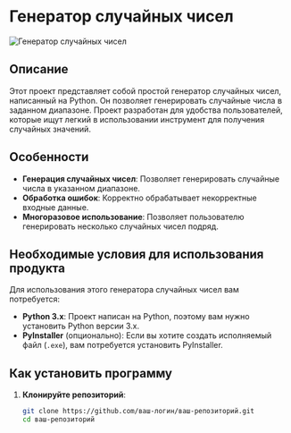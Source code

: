 # Генератор случайных чисел

![Генератор случайных чисел](https://appleinsider.ru/wp-content/uploads/2012/02/photo1-466x526.png)

## Описание

Этот проект представляет собой простой генератор случайных чисел, написанный на Python. Он позволяет генерировать случайные числа в заданном диапазоне. Проект разработан для удобства пользователей, которые ищут легкий в использовании инструмент для получения случайных значений.

## Особенности

- **Генерация случайных чисел**: Позволяет генерировать случайные числа в указанном диапазоне.
- **Обработка ошибок**: Корректно обрабатывает некорректные входные данные.
- **Многоразовое использование**: Позволяет пользователю генерировать несколько случайных чисел подряд.

## Необходимые условия для использования продукта

Для использования этого генератора случайных чисел вам потребуется:

- **Python 3.x**: Проект написан на Python, поэтому вам нужно установить Python версии 3.x.
- **PyInstaller** (опционально): Если вы хотите создать исполняемый файл (`.exe`), вам потребуется установить PyInstaller.

## Как установить программу

1. **Клонируйте репозиторий**:
   ```bash
   git clone https://github.com/ваш-логин/ваш-репозиторий.git
   cd ваш-репозиторий
